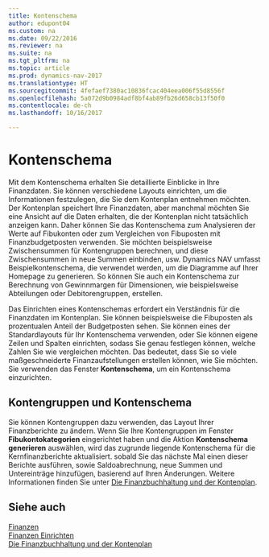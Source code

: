 ```yaml
---
title: Kontenschema
author: edupont04
ms.custom: na
ms.date: 09/22/2016
ms.reviewer: na
ms.suite: na
ms.tgt_pltfrm: na
ms.topic: article
ms.prod: dynamics-nav-2017
ms.translationtype: HT
ms.sourcegitcommit: 4fefaef7380ac10836fcac404eea006f55d8556f
ms.openlocfilehash: 5a072d9b0984adf8bf4ab89fb26d658cb13f50f0
ms.contentlocale: de-ch
ms.lasthandoff: 10/16/2017

---
```


# <a name="account-schedules"></a>Kontenschema
Mit dem Kontenschema erhalten Sie detaillierte Einblicke in Ihre Finanzdaten. Sie können verschiedene Layouts einrichten, um die Informationen festzulegen, die Sie dem Kontenplan entnehmen möchten. Der Kontenplan speichert Ihre Finanzdaten, aber manchmal möchten Sie eine Ansicht auf die Daten erhalten, die der Kontenplan nicht tatsächlich anzeigen kann. Daher können Sie das Kontenschema zum Analysieren der Werte auf Fibukonten oder zum Vergleichen von Fibuposten mit Finanzbudgetposten verwenden.
Sie möchten beispielsweise Zwischensummen für Kontengruppen berechnen, und diese Zwischensummen in neue Summen einbinden, usw.
Dynamics NAV umfasst Beispielkontenschema, die verwendet werden, um die Diagramme auf Ihrer Homepage zu generieren. So können Sie auch ein Kontenschema zur Berechnung von Gewinnmargen für Dimensionen, wie beispielsweise Abteilungen oder Debitorengruppen, erstellen.  

Das Einrichten eines Kontenschemas erfordert ein Verständnis für die Finanzdaten im Kontenplan.
Sie können beispielsweise die Fibuposten als prozentualen Anteil der Budgetposten sehen.
Sie können eines der Standardlayouts für Ihr Kontenschema verwenden, oder Sie können eigene Zeilen und Spalten einrichten, sodass Sie genau festlegen können, welche Zahlen Sie wie vergleichen möchten.
Das bedeutet, dass Sie so viele maßgeschneiderte Finanzaufstellungen erstellen können, wie Sie möchten. Sie verwenden das Fenster **Kontenschema**, um ein Kontenschema einzurichten.  

## <a name="account-categories-and-account-schedules"></a>Kontengruppen und Kontenschema
Sie können Kontengruppen dazu verwenden, das Layout Ihrer Finanzberichte zu ändern. Wenn Sie Ihre Kontengruppen im Fenster **Fibukontokategorien** eingerichtet haben und die Aktion **Kontenschema generieren** auswählen, wird das zugrunde liegende Kontenschema für die Kernfinanzberichte aktualisiert. sobald Sie das nächste Mal einen dieser Berichte ausführen, sowie Saldoabrechnung, neue Summen und Untereinträge hinzufügen, basierend auf Ihren Änderungen. Weitere Informationen finden Sie unter [Die Finanzbuchhaltung und der Kontenplan](finance-general-ledger.md).    
## <a name="see-also"></a>Siehe auch
[Finanzen](finance.md)  
[Finanzen Einrichten](finance-setup-finance.md)  
[Die Finanzbuchhaltung und der Kontenplan](finance-general-ledger.md)  

